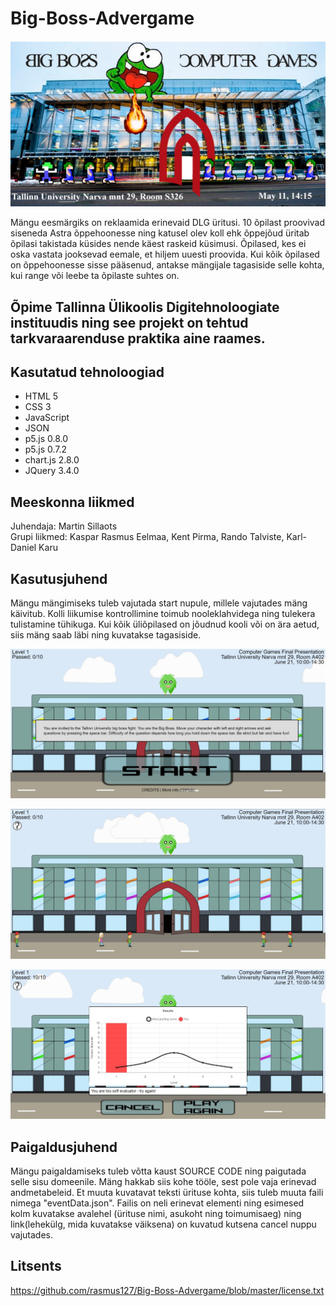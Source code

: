 # Big-Boss-Advergame

<img src="pic.png"></img>

Mängu eesmärgiks on reklaamida erinevaid DLG üritusi. 10 õpilast proovivad siseneda Astra õppehoonesse ning katusel olev koll ehk õppejõud üritab õpilasi takistada küsides nende käest raskeid küsimusi. Õpilased, kes ei oska vastata jooksevad eemale, et hiljem uuesti proovida. Kui kõik õpilased on õppehoonesse sisse pääsenud, antakse mängijale tagasiside selle kohta, kui range või leebe ta õpilaste suhtes on.

## Õpime Tallinna Ülikoolis Digitehnoloogiate instituudis ning see projekt on tehtud tarkvaraarenduse praktika aine raames.

## Kasutatud tehnoloogiad
<ul>
  <li>HTML 5</li>
  <li>CSS 3</li>
  <li>JavaScript</li>
  <li>JSON</li>
  <li>p5.js 0.8.0</li>
  <li>p5.js 0.7.2</li>
  <li>chart.js 2.8.0</li>
  <li>JQuery 3.4.0</li>
 </ul>

## Meeskonna liikmed
Juhendaja: Martin Sillaots
<br>
Grupi liikmed: Kaspar Rasmus Eelmaa, Kent Pirma, Rando Talviste, Karl-Daniel Karu

## Kasutusjuhend
Mängu mängimiseks tuleb vajutada start nupule, millele vajutades mäng käivitub. Kolli liikumise kontrollimine toimub nooleklahvidega ning tulekera tulistamine tühikuga. Kui kõik üliõpilased on jõudnud kooli või on ära aetud, siis mäng saab läbi ning kuvatakse tagasiside.

<img src="es.png"></img>

<img src="ts.png"></img>

<img src="ks.png"></img>

## Paigaldusjuhend
Mängu paigaldamiseks tuleb võtta kaust SOURCE CODE ning paigutada selle sisu domeenile. Mäng hakkab siis kohe tööle, sest pole vaja erinevad andmetabeleid. Et muuta kuvatavat teksti ürituse kohta, siis tuleb muuta faili nimega "eventData.json". Failis on neli erinevat elementi ning esimesed kolm kuvatakse avalehel (ürituse nimi, asukoht ning toimumisaeg) ning link(lehekülg, mida kuvatakse väiksena) on kuvatud kutsena cancel nuppu vajutades.


## Litsents

https://github.com/rasmus127/Big-Boss-Advergame/blob/master/license.txt

